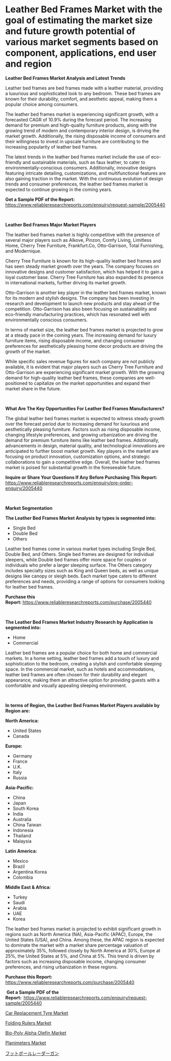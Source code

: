 <p><h1>Leather Bed Frames Market with the goal of estimating the market size and future growth potential of various market segments based on component, applications, end user and region</h1></p><p><strong>Leather Bed Frames Market Analysis and Latest Trends</strong></p>
<p><p>Leather bed frames are bed frames made with a leather material, providing a luxurious and sophisticated look to any bedroom. These bed frames are known for their durability, comfort, and aesthetic appeal, making them a popular choice among consumers.</p><p>The leather bed frames market is experiencing significant growth, with a forecasted CAGR of 10.9% during the forecast period. The increasing demand for premium and high-quality furniture products, along with the growing trend of modern and contemporary interior design, is driving the market growth. Additionally, the rising disposable income of consumers and their willingness to invest in upscale furniture are contributing to the increasing popularity of leather bed frames.</p><p>The latest trends in the leather bed frames market include the use of eco-friendly and sustainable materials, such as faux leather, to cater to environmentally-conscious consumers. Additionally, innovative designs featuring intricate detailing, customizations, and multifunctional features are also gaining traction in the market. With the continuous evolution of design trends and consumer preferences, the leather bed frames market is expected to continue growing in the coming years.</p></p>
<p><strong>Get a Sample PDF of the Report:&nbsp;</strong> <a href="https://www.reliableresearchreports.com/enquiry/request-sample/2005440">https://www.reliableresearchreports.com/enquiry/request-sample/2005440</a></p>
<p>&nbsp;</p>
<p><strong>Leather Bed Frames Major Market Players</strong></p>
<p><p>The leather bed frames market is highly competitive with the presence of several major players such as Alkove, Pinzon, Comfy Living, Limitless Home, Cherry Tree Furniture, Frankfurt.Co, Otto-Garrison, Total Furnishing, and Modernique. </p><p>Cherry Tree Furniture is known for its high-quality leather bed frames and has seen steady market growth over the years. The company focuses on innovative designs and customer satisfaction, which has helped it to gain a loyal customer base. Cherry Tree Furniture has also expanded its presence in international markets, further driving its market growth.</p><p>Otto-Garrison is another key player in the leather bed frames market, known for its modern and stylish designs. The company has been investing in research and development to launch new products and stay ahead of the competition. Otto-Garrison has also been focusing on sustainability and eco-friendly manufacturing practices, which has resonated well with environmentally conscious consumers.</p><p>In terms of market size, the leather bed frames market is projected to grow at a steady pace in the coming years. The increasing demand for luxury furniture items, rising disposable income, and changing consumer preferences for aesthetically pleasing home decor products are driving the growth of the market. </p><p>While specific sales revenue figures for each company are not publicly available, it is evident that major players such as Cherry Tree Furniture and Otto-Garrison are experiencing significant market growth. With the growing demand for high-quality leather bed frames, these companies are well-positioned to capitalize on the market opportunities and expand their market share in the future.</p></p>
<p>&nbsp;</p>
<p><strong>What Are The Key Opportunities For Leather Bed Frames Manufacturers?</strong></p>
<p><p>The global leather bed frames market is expected to witness steady growth over the forecast period due to increasing demand for luxurious and aesthetically pleasing furniture. Factors such as rising disposable income, changing lifestyle preferences, and growing urbanization are driving the demand for premium furniture items like leather bed frames. Additionally, advancements in design, material quality, and technological innovations are anticipated to further boost market growth. Key players in the market are focusing on product innovation, customization options, and strategic collaborations to gain a competitive edge. Overall, the leather bed frames market is poised for substantial growth in the foreseeable future.</p></p>
<p><strong>Inquire or Share Your Questions If Any Before Purchasing This Report:</strong> <a href="https://www.reliableresearchreports.com/enquiry/pre-order-enquiry/2005440">https://www.reliableresearchreports.com/enquiry/pre-order-enquiry/2005440</a></p>
<p>&nbsp;</p>
<p><strong>Market Segmentation</strong></p>
<p><strong>The Leather Bed Frames Market Analysis by types is segmented into:</strong></p>
<p><ul><li>Single Bed</li><li>Double Bed</li><li>Others</li></ul></p>
<p><p>Leather bed frames come in various market types including Single Bed, Double Bed, and Others. Single bed frames are designed for individual sleepers, while Double bed frames offer more space for couples or individuals who prefer a larger sleeping surface. The Others category includes specialty sizes such as King and Queen beds, as well as unique designs like canopy or sleigh beds. Each market type caters to different preferences and needs, providing a range of options for consumers looking for leather bed frames.</p></p>
<p><strong>Purchase this Report:&nbsp;</strong><a href="https://www.reliableresearchreports.com/purchase/2005440">https://www.reliableresearchreports.com/purchase/2005440</a></p>
<p>&nbsp;</p>
<p><strong>The Leather Bed Frames Market Industry Research by Application is segmented into:</strong></p>
<p><ul><li>Home</li><li>Commercial</li></ul></p>
<p><p>Leather bed frames are a popular choice for both home and commercial markets. In a home setting, leather bed frames add a touch of luxury and sophistication to the bedroom, creating a stylish and comfortable sleeping space. In the commercial market, such as hotels and accommodations, leather bed frames are often chosen for their durability and elegant appearance, making them an attractive option for providing guests with a comfortable and visually appealing sleeping environment.</p></p>
<p>&nbsp;</p>
<p><strong>In terms of Region, the Leather Bed Frames Market Players available by Region are:</strong></p>
<p>
    <p> <strong> North America: </strong>
        <ul>
            <li>United States</li>
            <li>Canada</li>
        </ul>
        </p> 
    <p> <strong> Europe: </strong>
        <ul>
            <li>Germany</li>
            <li>France</li>
            <li>U.K.</li>
            <li>Italy</li>
            <li>Russia</li>
        </ul>
        </p> 
    <p> <strong> Asia-Pacific: </strong>
        <ul>
            <li>China</li>
            <li>Japan</li>
            <li>South Korea</li>
            <li>India</li>
            <li>Australia</li>
            <li>China Taiwan</li>
            <li>Indonesia</li>
            <li>Thailand</li>
            <li>Malaysia</li>
        </ul>
        </p> 
    <p> <strong> Latin America: </strong>
        <ul>
            <li>Mexico</li>
            <li>Brazil</li>
            <li>Argentina Korea</li>
            <li>Colombia</li>
        </ul>
        </p> 
    <p> <strong> Middle East & Africa: </strong>
        <ul>
            <li>Turkey</li>
            <li>Saudi</li>
            <li>Arabia</li>
            <li>UAE</li>
            <li>Korea</li>
        </ul>
    </p>
    </p>
<p><p>The leather bed frames market is projected to exhibit significant growth in regions such as North America (NA), Asia-Pacific (APAC), Europe, the United States (USA), and China. Among these, the APAC region is expected to dominate the market with a market share percentage valuation of approximately 35%, followed closely by North America at 30%, Europe at 25%, the United States at 5%, and China at 5%. This trend is driven by factors such as increasing disposable income, changing consumer preferences, and rising urbanization in these regions.</p></p>
<p><strong>Purchase this Report: </strong><a href="https://www.reliableresearchreports.com/purchase/2005440">https://www.reliableresearchreports.com/purchase/2005440</a></p>
<p>&nbsp;<strong>Get a Sample PDF of the Report:&nbsp;&nbsp;</strong><a href="https://www.reliableresearchreports.com/enquiry/request-sample/2005440">https://www.reliableresearchreports.com/enquiry/request-sample/2005440</a></p>
<p><strong></strong></p>
<p><p><a href="https://issuu.com/reportprime-2/docs/car-replacement-tyre-market-size-2030.pptx">Car Replacement Tyre Market</a></p><p><a href="https://github.com/joannesouthgate/Market-Research-Report-List-2/blob/main/folding-rulers-market.md">Folding Rulers Market</a></p><p><a href="https://issuu.com/reportprime-2/docs/bio-poly-alpha-olefin-market-size-2030.pptx">Bio-Poly Alpha Olefin Market</a></p><p><a href="https://github.com/sofayahoo2023/Market-Research-Report-List-3/blob/main/planimeters-market.md">Planimeters Market</a></p><p><a href="https://github.com/nemesis2824/Market-Research-Report-List-1/blob/main/30085416667.md">フットボールレーダーガン</a></p></p>
